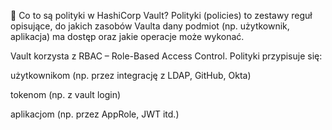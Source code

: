 🔐 Co to są polityki w HashiCorp Vault?
Polityki (policies) to zestawy reguł opisujące, do jakich zasobów Vaulta dany podmiot (np. użytkownik, aplikacja) ma dostęp oraz jakie operacje może wykonać.

Vault korzysta z RBAC – Role-Based Access Control. Polityki przypisuje się:

użytkownikom (np. przez integrację z LDAP, GitHub, Okta)

tokenom (np. z vault login)

aplikacjom (np. przez AppRole, JWT itd.)